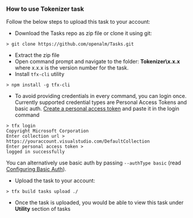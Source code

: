 ### How to use **Tokenizer** task

Follow the below steps to upload this task to your account:

* Download the Tasks repo as zip file or clone it using git:
```
> git clone https://github.com/openalm/Tasks.git
```
* Extract the zip file
* Open command prompt and navigate to the folder: **Tokenizer\x.x.x** where x.x.x is the version number for the task.
* Install ```tfx-cli``` utility
```
> npm install -g tfx-cli
```
* To avoid providing credentials in every command, you can login once. Currently supported credential types are Personal Access Tokens and basic auth. [Create a personal access token](http://roadtoalm.com/2015/07/22/using-personal-access-tokens-to-access-visual-studio-online) and paste it in the login command
```
> tfx login
Copyright Microsoft Corporation
Enter collection url > https://youraccount.visualstudio.com/DefaultCollection
Enter personal access token >
logged in successfully
```
You can alternatively use basic auth by passing ```--authType basic``` (read [Configuring Basic Auth](https://github.com/Microsoft/tfs-cli/blob/master/docs/configureBasicAuth.md)).
* Upload the task to your account:
```
> tfx build tasks upload ./
```
* Once the task is uploaded, you would be able to view this task under **Utility** section of tasks 
